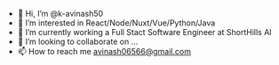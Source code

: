 - 👋 Hi, I’m @k-avinash50
- 👀 I’m interested in React/Node/Nuxt/Vue/Python/Java
- 🌱 I’m currently working a Full Stact Software Engineer at ShortHills AI
- 💞️ I’m looking to collaborate on ...
- 📫 How to reach me avinash06566@gmail.com

<!---
k-avinash50/k-avinash50 is a ✨ special ✨ repository because its `README.md` (this file) appears on your GitHub profile.
You can click the Preview link to take a look at your changes.
--->
